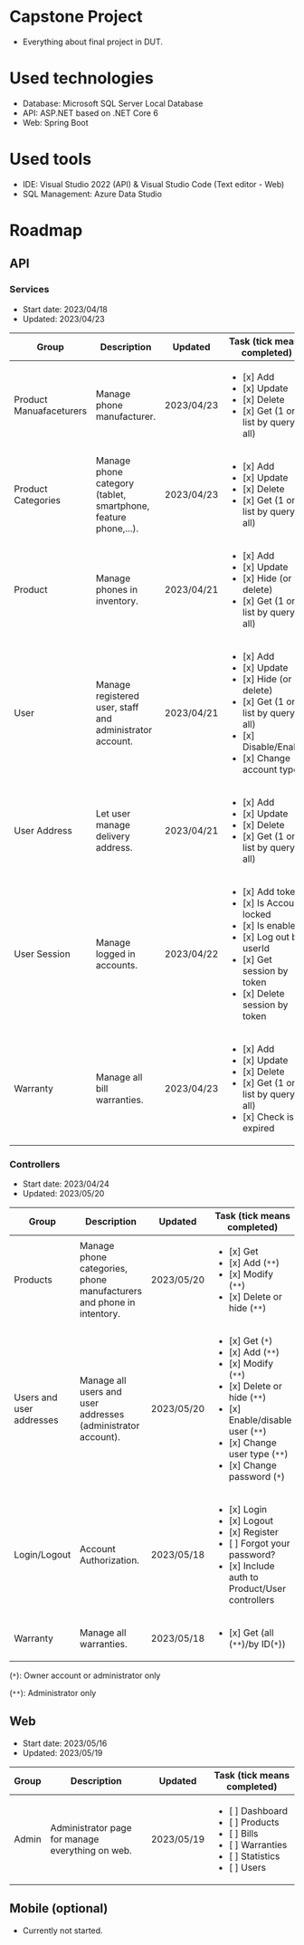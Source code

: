 # Capstone Project

- Everything about final project in DUT.

# Used technologies

- Database: Microsoft SQL Server Local Database
- API: ASP.NET based on .NET Core 6
- Web: Spring Boot

# Used tools

- IDE: Visual Studio 2022 (API) & Visual Studio Code (Text editor - Web)
- SQL Management: Azure Data Studio

# Roadmap

## API

### Services

- Start date: 2023/04/18
- Updated: 2023/04/23

| Group						| Description														| Updated		| Task (tick means completed)	|
| -							| -																	| -				| -								|
| Product Manuafaceturers	| Manage phone manufacturer.										| 2023/04/23	| <ul><li>[x] Add</li><li>[x] Update</li><li>[x] Delete</li><li>[x] Get (1 or list by query or all)</li></ul> |
| Product Categories		| Manage phone category (tablet, smartphone, feature phone,...).	| 2023/04/23	| <ul><li>[x] Add</li><li>[x] Update</li><li>[x] Delete</li><li>[x] Get (1 or list by query or all)</li></ul> |
| Product					| Manage phones in inventory.										| 2023/04/21	| <ul><li>[x] Add</li><li>[x] Update</li><li>[x] Hide (or delete)</li><li>[x] Get (1 or list by query or all)</li></ul> |
| User						| Manage registered user, staff and administrator account.			| 2023/04/21	| <ul><li>[x] Add</li><li>[x] Update</li><li>[x] Hide (or delete)</li><li>[x] Get (1 or list by query or all)</li><li>[x] Disable/Enable</li><li>[x] Change account type</li></ul> |
| User Address				| Let user manage delivery address.									| 2023/04/21	| <ul><li>[x] Add</li><li>[x] Update</li><li>[x] Delete</li><li>[x] Get (1 or list by query or all)</li></ul> |
| User Session				| Manage logged in accounts.										| 2023/04/22	| <ul><li>[x] Add token</li><li>[x] Is Account locked</li><li>[x] Is enabled</li><li>[x] Log out by userId</li><li>[x] Get session by token</li><li>[x] Delete session by token</li></ul> |
| Warranty					| Manage all bill warranties.										| 2023/04/23	| <ul><li>[x] Add</li><li>[x] Update</li><li>[x] Delete</li><li>[x] Get (1 or list by query or all)</li><li>[x] Check is expired</li></ul> |

### Controllers

- Start date: 2023/04/24
- Updated: 2023/05/20

| Group						| Description															| Updated		| Task (tick means completed)	|
| -							| -																		| -				| -								|
| Products					| Manage phone categories, phone manufacturers and phone in intentory.	| 2023/05/20	| <ul><li>[x] Get</li><li>[x] Add (`**`)</li><li>[x] Modify (`**`)</li><li>[x] Delete or hide (`**`)</li></ul> |
| Users and user addresses	| Manage all users and user addresses (administrator account).			| 2023/05/20	| <ul><li>[x] Get (`*`)</li><li>[x] Add (`**`)</li><li>[x] Modify (`**`)</li><li>[x] Delete or hide (`**`)</li><li>[x] Enable/disable user (`**`)</li><li>[x] Change user type (`**`)</li><li>[x] Change password (`*`)</li></ul> |
| Login/Logout              | Account Authorization.                                                | 2023/05/18    | <ul><li>[x] Login</li><li>[x] Logout</li><li>[x] Register</li><li>[ ] Forgot your password?</li><li>[x] Include auth to Product/User controllers</li></ul> |
| Warranty                  | Manage all warranties.                                                | 2023/05/18    | <ul><li>[x] Get (all (`**`)/by ID(`*`))</li></ul> |

(`*`): Owner account or administrator only

(`**`): Administrator only

## Web

- Start date: 2023/05/16
- Updated: 2023/05/19

| Group						| Description															| Updated		| Task (tick means completed)	|
| -							| -																		| -				| -								|
| Admin                     | Administrator page for manage everything on web.                      | 2023/05/19    | <ul><li>[ ] Dashboard</li><li>[ ] Products</li><li>[ ] Bills</li><li>[ ] Warranties</li><li>[ ] Statistics</li><li>[ ] Users</li></ul>

## Mobile (optional)

- Currently not started.
